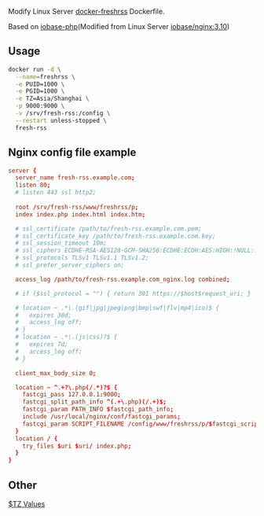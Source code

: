Modify Linux Server [docker-freshrss](https://github.com/linuxserver/docker-freshrss) Dockerfile.

Based on [iobase-php](https://github.com/lihsai0/docker-iobase-php)(Modified from Linux Server [iobase/nginx:3.10](https://github.com/linuxserver/docker-baseimage-alpine-nginx))

## Usage

``` bash
docker run -d \
  --name=freshrss \
  -e PUID=1000 \
  -e PGID=1000 \
  -e TZ=Asia/Shanghai \
  -p 9000:9000 \
  -v /srv/fresh-rss:/config \
  --restart unless-stopped \
  fresh-rss
```

## Nginx config file example

``` conf
server {
  server_name fresh-rss.example.com;
  listen 80;
  # listen 443 ssl http2;
  
  root /srv/fresh-rss/www/freshrss/p;
  index index.php index.html index.htm;

  # ssl_certificate /path/to/fresh-rss.example.com.pem;
  # ssl_certificate_key /path/to/fresh-rss.example.com.key;
  # ssl_session_timeout 10m;
  # ssl_ciphers ECDHE-RSA-AES128-GCM-SHA256:ECDHE:ECDH:AES:HIGH:!NULL:!aNULL:!MD5:!ADH:!RC4;
  # ssl_protocols TLSv1 TLSv1.1 TLSv1.2;
  # ssl_prefer_server_ciphers on;

  access_log /path/to/fresh-rss.example.com_nginx.log combined;

  # if ($ssl_protocol = "") { return 301 https://$host$request_uri; }

  # location ~ .*\.(gif|jpg|jpeg|png|bmp|swf|flv|mp4|ico)$ {
  #   expires 30d;
  #   access_log off;
  # }
  # location ~ .*\.(js|css)?$ {
  #   expires 7d;
  #   access_log off;
  # }

  client_max_body_size 0;

  location ~ ^.+?\.php(/.*)?$ {
    fastcgi_pass 127.0.0.1:9000;
    fastcgi_split_path_info ^(.+\.php)(/.+)$;
    fastcgi_param PATH_INFO $fastcgi_path_info;
    include /usr/local/nginx/conf/fastcgi_params;
    fastcgi_param SCRIPT_FILENAME /config/www/freshrss/p/$fastcgi_script_name;
  }
  location / {
    try_files $uri $uri/ index.php;
  }
}

```

## Other

[$TZ Values](https://www.php.net/manual/en/timezones.php)
